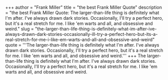 +++
author = "Frank Miller"
title = "the best Frank Miller Quote"
description = "the best Frank Miller Quote: The larger-than-life thing is definitely what I'm after. I've always drawn dark stories. Occasionally, I'll try a perfect hero, but it's a real stretch for me. I like 'em warts and all, and obsessive and weird."
slug = "the-larger-than-life-thing-is-definitely-what-im-after-ive-always-drawn-dark-stories-occasionally-ill-try-a-perfect-hero-but-its-a-real-stretch-for-me-i-like-em-warts-and-all-and-obsessive-and-weird"
quote = '''The larger-than-life thing is definitely what I'm after. I've always drawn dark stories. Occasionally, I'll try a perfect hero, but it's a real stretch for me. I like 'em warts and all, and obsessive and weird.'''
+++
The larger-than-life thing is definitely what I'm after. I've always drawn dark stories. Occasionally, I'll try a perfect hero, but it's a real stretch for me. I like 'em warts and all, and obsessive and weird.
